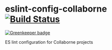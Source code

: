 # eslint-config-collaborne [![Build Status](https://travis-ci.org/Collaborne/eslint-config-collaborne.svg?branch=master)](https://travis-ci.org/Collaborne/eslint-config-collaborne)

[![Greenkeeper badge](https://badges.greenkeeper.io/Collaborne/eslint-config-collaborne.svg)](https://greenkeeper.io/)

ES lint configuration for Collaborne projects
